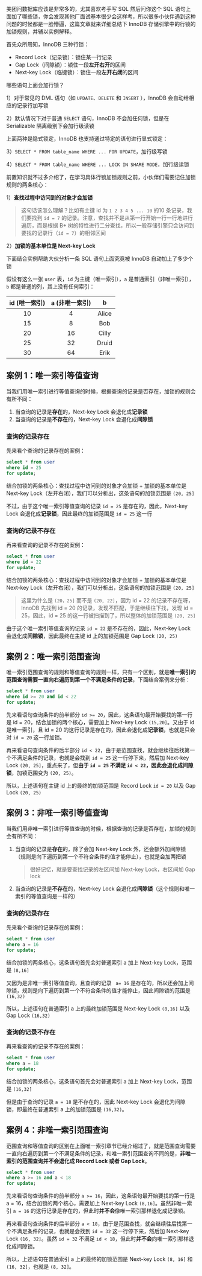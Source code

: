 美团问数据库应该是非常多的，尤其喜欢考手写 SQL 然后问你这个 SQL 语句上面加了哪些锁，你会发现其他厂面试基本很少会这样考，所以很多小伙伴遇到这种问题的时候都是一脸懵逼，这篇文章就来详细总结下 InnoDB 存储引擎中的行锁的加锁规则，并辅以实例解释。

首先众所周知，InnoDB 三种行锁：

- Record Lock（记录锁）：锁住某一行记录
- Gap Lock（间隙锁）：锁住一段**左开右开**的区间
- Next-key Lock（临键锁）：锁住一段**左开右闭**的区间

哪些语句上面会加行锁？

1）对于常见的 DML 语句（如 `UPDATE`、`DELETE` 和 `INSERT` ），InnoDB 会自动给相应的记录行加写锁

2）默认情况下对于普通 `SELECT` 语句，InnoDB 不会加任何锁，但是在 Serializable 隔离级别下会加行级读锁

上面两种是隐式锁定，InnoDB 也支持通过特定的语句进行显式锁定：

3）`SELECT * FROM table_name WHERE ... FOR UPDATE`，加行级写锁

4）`SELECT * FROM table_name WHERE ... LOCK IN SHARE MODE`，加行级读锁

前置知识就不过多介绍了，在学习具体行锁加锁规则之前，小伙伴们需要记住加锁规则的两条核心：

1）**查找过程中访问到的对象才会加锁**

> 这句话该怎么理解？比如有主键 id 为 `1 2 3 4 5 ... 10` 的10 条记录，我们要找到 `id = 7` 的记录。注意，查找并不是从第一行开始一行一行地进行遍历，而是根据 B+ 树的特性进行二分查找，所以一般存储引擎只会访问到要找的记录行（`id = 7`）的相邻区间

2）**加锁的基本单位是 Next-key Lock**

下面结合实例帮助大伙分析一条 SQL 语句上面究竟被 InnoDB 自动加上了多少个锁

假设有这么一张 `user` 表，`id` 为主键（唯一索引），`a` 是普通索引（非唯一索引），`b` 都是普通的列，其上没有任何索引：

| id (唯一索引) | a (非唯一索引) |   b   |
| :-----------: | :------------: | :---: |
|      10       |       4        | Alice |
|      15       |       8        |  Bob  |
|      20       |       16       | Cilly |
|      25       |       32       | Druid |
|      30       |       64       | Erik  |

## 案例 1：唯一索引等值查询

当我们用唯一索引进行等值查询的时候，根据查询的记录是否存在，加锁的规则会有所不同：

1. 当查询的记录是**存在**的，Next-key Lock 会退化成**记录锁**
2. 当查询的记录是**不存在**的，Next-key Lock 会退化成**间隙锁**

### 查询的记录存在

先来看个查询的记录存在的案例：

```sql
select * from user
where id = 25
for update;
```

结合加锁的两条核心：查找过程中访问到的对象才会加锁 + 加锁的基本单位是 Next-key Lock（左开右闭），我们可以分析出，这条语句的加锁范围是 `(20, 25]`

不过，由于这个唯一索引等值查询的记录 `id = 25` 是存在的，因此，Next-key Lock 会退化成**记录锁**，因此最终的加锁范围是 `id = 25` 这一行

### 查询的记录不存在

再来看查询的记录不存在的案例：

```sql
select * from user
where id = 22
for update;
```

结合加锁的两条核心：查找过程中访问到的对象才会加锁 + 加锁的基本单位是 Next-key Lock（左开右闭），我们可以分析出，这条语句的加锁范围是 `(20, 25]`

> 这里为什么是 `(20，25]` 而不是 `(20, 22]`，因为 id = 22 的记录不存在呀，InnoDB 先找到 id = 20 的记录，发现不匹配，于是继续往下找，发现 id = 25，因此，id = 25 的这一行被扫描到了，所以整体的加锁范围是 `(20, 25]`

由于这个唯一索引等值查询的记录 `id = 22` 是不存在的，因此，Next-key Lock 会退化成**间隙锁**，因此最终在主键 id 上的加锁范围是 Gap Lock `(20, 25)`

## 案例 2：唯一索引范围查询

唯一索引范围查询的规则和等值查询的规则一样，只有一个区别，就是**唯一索引的范围查询需要一直向右遍历到第一个不满足条件的记录**，下面结合案例来分析：

```sql
select * from user
where id >= 20 and id < 22
for update;
```

先来看语句查询条件的前半部分 `id >= 20`，因此，这条语句最开始要找的第一行是 id = 20，结合加锁的两个核心，需要加上 Next-key Lock `(15,20]`。又由于 id 是唯一索引，且 id = 20 的这行记录是存在的，因此会退化成**记录锁**，也就是只会对 `id = 20` 这一行加锁。

再来看语句查询条件的后半部分 `id < 22`，由于是范围查找，就会继续往后找第一个不满足条件的记录，也就是会找到 `id = 25` 这一行停下来，然后加 Next-key Lock `(20, 25]`，重点来了，但**由于 `id = 25` 不满足 `id < 22`，因此会退化成间隙锁**，加锁范围变为 `(20, 25)`。

所以，上述语句在主键 id 上的最终的加锁范围是 Record Lock `id = 20` 以及  Gap Lock `(20, 25)`

## 案例 3：非唯一索引等值查询

当我们用非唯一索引进行等值查询的时候，根据查询的记录是否存在，加锁的规则会有所不同：

1. 当查询的记录是**存在**的，除了会加 Next-key Lock 外，还会额外加间隙锁（规则是向下遍历到第一个不符合条件的值才能停止），也就是会加两把锁

   > 很好记忆，就是要查找记录的左区间加 Next-key Lock，右区间加 Gap lock

2. 当查询的记录是**不存在**的，Next-key Lock 会退化成**间隙锁**（这个规则和唯一索引的等值查询是一样的）

### 查询的记录存在

先来看个查询的记录存在的案例：

```sql
select * from user
where a = 16
for update;
```

结合加锁的两条核心，这条语句首先会对普通索引 a 加上 Next-key Lock，范围是 `(8,16]`

又因为是非唯一索引等值查询，且查询的记录 ` a= 16` 是存在的，所以还会加上间隙锁，规则是向下遍历到第一个不符合条件的值才能停止，因此间隙锁的范围是 `(16,32)`

所以，上述语句在普通索引 a 上的最终加锁范围是 Next-key Lock `(8,16]` 以及  Gap Lock `(16,32)`

### 查询的记录不存在

再来看查询的记录不存在的案例：

```sql
select * from user
where a = 18
for update;
```

结合加锁的两条核心，这条语句首先会对普通索引 a 加上 Next-key Lock，范围是 `(16,32]`

但是由于查询的记录 `a = 18` 是不存在的，因此 Next-key Lock 会退化为间隙锁，即最终在普通索引 a 上的加锁范围是 `(16,32)`。

## 案例 4：非唯一索引范围查询

范围查询和等值查询的区别在上面唯一索引章节已经介绍过了，就是范围查询需要一直向右遍历到第一个不满足条件的记录，和唯一索引范围查询不同的是，**非唯一索引的范围查询并不会退化成 Record Lock 或者 Gap Lock**。

```sql
select * from user
where a >= 16 and a < 18
for update;
```

先来看语句查询条件的前半部分 `a >= 16`，因此，这条语句最开始要找的第一行是 a = 16，结合加锁的两个核心，需要加上 Next-key Lock `(8,16]`。虽然非唯一索引 `a = 16` 的这行记录是存在的，但此时**并不会**像唯一索引那样退化成记录锁。

再来看语句查询条件的后半部分 `a < 18`，由于是范围查找，就会继续往后找第一个不满足条件的记录，也就是会找到 `id = 32` 这一行停下来，然后加 Next-key Lock `(16, 32]`。虽然 `id = 32` 不满足 `id < 18`，但此时**并不会**向唯一索引那样退化成间隙锁。

所以，上述语句在普通索引 a 上的最终的加锁范围是 Next-key Lock `(8, 16]` 和  `(16, 32]`，也就是 `(8, 32]`。
